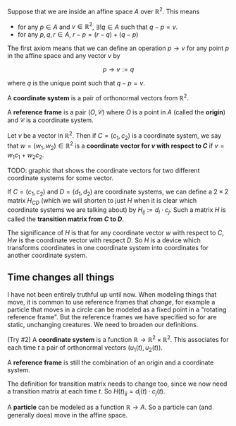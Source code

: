 Suppose that we are inside an affine space $A$ over $\mathbb{R}^2$. This means 

 - for any $p \in A$ and $v \in \mathbb{R}^2$, $\exists! q \in A$ such that $q - p = v$.
 - for any $p, q, r \in A$, $r-p = (r-q) + (q-p)$

The first axiom means that we can define an operation $p \to v$ for any point $p$ in the affine space and any vector $v$ by

$$p \to v := q$$

where $q$ is the unique point such that $q-p = v$.

A **coordinate system** is a pair of orthonormal vectors from $\mathbb{R}^2$.

A **reference frame** is a pair $(O, \mathcal{C})$ where $O$ is a point in $A$ (called the **origin**) and $\mathcal{C}$ is a coordinate system.

Let $v$ be a vector in $\mathbb{R}^2$. Then if $C = (c_1, c_2)$ is a coordinate system, we say that $w = (w_1, w_2) \in \mathbb{R}^2$ is a **coordinate vector for $v$ with respect to $C$** if $v = w_1 c_1 + w_2 c_2$.

TODO: graphic that shows the coordinate vectors for two different coordinate systems for some vector.

If $C = (c_1, c_2)$ and $D = (d_1, d_2)$ are coordinate systems, we can define a $2 \times 2$ matrix $H_{CD}$ (which we will shorten to just $H$ when it is clear which coordinate systems we are talking about) by $H_{ij} := d_i \cdot c_j$. Such a matrix $H$ is called the **transition matrix from $C$ to $D$**.

The significance of $H$ is that for any coordinate vector $w$ with respect to $C$, $H w$ is the coordinate vector with respect $D$. So $H$ is a device which transforms coordinates in one coordinate system into coordinates for another coordinate system.


## Time changes all things

I have not been entirely truthful up until now. When modeling things that move, it is common to use reference frames that *change*, for example a particle that moves in a circle can be modeled as a fixed point in a "rotating reference frame". But the reference frames we have specified so for are static, unchanging creatures. We need to broaden our definitions.

(Try #2) A **coordinate system** is a function $\mathbb{R} \to \mathbb{R}^2 \times \mathbb{R}^2$. This associates for each time $t$ a pair of orthonormal vectors $(u_1(t), u_2(t))$.

A **reference frame** is still the combination of an origin and a coordinate system.

The definition for transition matrix needs to change too, since  we now need a transition matrix at each time $t$. So $H(t)_{ij} = d_i(t) \cdot c_j(t)$.


A **particle** can be modeled as a function $\mathbb{R} \to A$. So a particle can (and generally does) move in the affine space.
